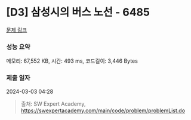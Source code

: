 # [D3] 삼성시의 버스 노선 - 6485 

[문제 링크](https://swexpertacademy.com/main/code/problem/problemDetail.do?contestProbId=AWczm7QaACgDFAWn) 

### 성능 요약

메모리: 67,552 KB, 시간: 493 ms, 코드길이: 3,446 Bytes

### 제출 일자

2024-03-03 04:28



> 출처: SW Expert Academy, https://swexpertacademy.com/main/code/problem/problemList.do